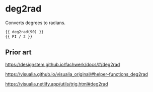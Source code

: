 # deg2rad

Converts degrees to radians.

```md
{{ deg2rad(90) }}
{{ PI / 2 }}
```

## Prior art

https://designstem.github.io/fachwerk/docs/#/deg2rad

https://visualia.github.io/visualia_original/#helper-functions_deg2rad

https://visualia.netlify.app/utils/trig.html#deg2rad
